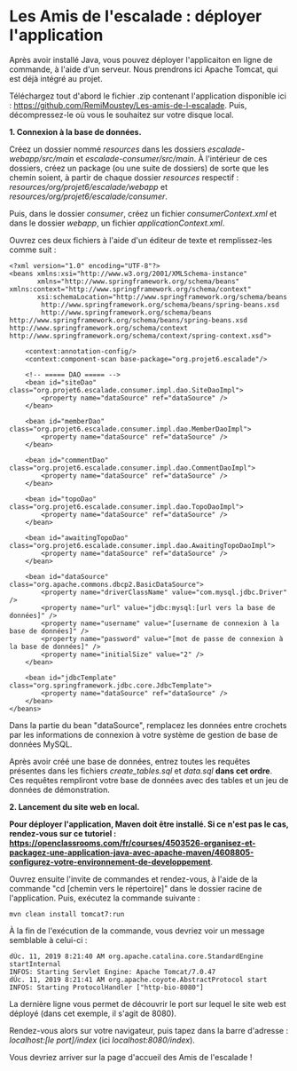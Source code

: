 # Les Amis de l'escalade : déployer l'application

Après avoir installé Java, vous pouvez déployer l'applicaiton en ligne de commande, à l'aide d'un serveur. Nous prendrons ici Apache Tomcat, qui est déjà intégré au projet.

Téléchargez tout d'abord le fichier .zip contenant l'application disponible ici : https://github.com/RemiMoustey/Les-amis-de-l-escalade. Puis, décompressez-le où vous le souhaitez sur votre disque local.

**1. Connexion à la base de données.**

Créez un dossier nommé _resources_ dans les dossiers _escalade-webapp/src/main_ et _escalade-consumer/src/main_. À l'intérieur de ces dossiers, créez un package (ou une suite de dossiers) de sorte que les chemin soient, à partir de chaque dossier _resources_ respectif : _resources/org/projet6/escalade/webapp_ et _resources/org/projet6/escalade/consumer_.

Puis, dans le dossier  _consumer_, créez un fichier _consumerContext.xml_ et dans le dossier _webapp_, un fichier _applicationContext.xml_.

Ouvrez ces deux fichiers à l'aide d'un éditeur de texte et remplissez-les comme suit :

    <?xml version="1.0" encoding="UTF-8"?>
    <beans xmlns:xsi="http://www.w3.org/2001/XMLSchema-instance"
           xmlns="http://www.springframework.org/schema/beans" xmlns:context="http://www.springframework.org/schema/context"
           xsi:schemaLocation="http://www.springframework.org/schema/beans
            http://www.springframework.org/schema/beans/spring-beans.xsd
            http://www.springframework.org/schema/beans http://www.springframework.org/schema/beans/spring-beans.xsd http://www.springframework.org/schema/context http://www.springframework.org/schema/context/spring-context.xsd">
    
        <context:annotation-config/>
        <context:component-scan base-package="org.projet6.escalade"/>
    
        <!-- ===== DAO ===== -->
        <bean id="siteDao" class="org.projet6.escalade.consumer.impl.dao.SiteDaoImpl">
            <property name="dataSource" ref="dataSource" />
        </bean>
    
        <bean id="memberDao" class="org.projet6.escalade.consumer.impl.dao.MemberDaoImpl">
            <property name="dataSource" ref="dataSource" />
        </bean>
    
        <bean id="commentDao" class="org.projet6.escalade.consumer.impl.dao.CommentDaoImpl">
            <property name="dataSource" ref="dataSource" />
        </bean>
    
        <bean id="topoDao" class="org.projet6.escalade.consumer.impl.dao.TopoDaoImpl">
            <property name="dataSource" ref="dataSource" />
        </bean>
    
        <bean id="awaitingTopoDao" class="org.projet6.escalade.consumer.impl.dao.AwaitingTopoDaoImpl">
            <property name="dataSource" ref="dataSource" />
        </bean>
    
        <bean id="dataSource" class="org.apache.commons.dbcp2.BasicDataSource">
            <property name="driverClassName" value="com.mysql.jdbc.Driver" />
            <property name="url" value="jdbc:mysql:[url vers la base de données]" />
            <property name="username" value="[username de connexion à la base de données]" />
            <property name="password" value="[mot de passe de connexion à la base de données]" />
            <property name="initialSize" value="2" />
        </bean>
    
        <bean id="jdbcTemplate" class="org.springframework.jdbc.core.JdbcTemplate">
            <property name="dataSource" ref="dataSource" />
        </bean>
    </beans>
    
Dans la partie du bean "dataSource", remplacez les données entre crochets par les informations de connexion à votre système de gestion de base de données MySQL.

Après avoir créé une base de données, entrez toutes les requêtes présentes dans les fichiers _create_tables.sql_ et _data.sql_ **dans cet ordre**. Ces requêtes rempliront votre base de données avec des tables et un jeu de données de démonstration.

**2. Lancement du site web en local.**

**Pour déployer l'application, Maven doit être installé. Si ce n'est pas le cas, rendez-vous sur ce tutoriel : https://openclassrooms.com/fr/courses/4503526-organisez-et-packagez-une-application-java-avec-apache-maven/4608805-configurez-votre-environnement-de-developpement**.

Ouvrez ensuite l'invite de commandes et rendez-vous, à l'aide de la commande "cd [chemin vers le répertoire]" dans le dossier racine de l'application. Puis, exécutez la commande suivante :
    
    mvn clean install tomcat7:run
    
À la fin de l'exécution de la commande, vous devriez voir un message semblable à celui-ci :
    
    dÚc. 11, 2019 8:21:40 AM org.apache.catalina.core.StandardEngine startInternal
    INFOS: Starting Servlet Engine: Apache Tomcat/7.0.47
    dÚc. 11, 2019 8:21:41 AM org.apache.coyote.AbstractProtocol start
    INFOS: Starting ProtocolHandler ["http-bio-8080"]
    
La dernière ligne vous permet de découvrir le port sur lequel le site web est déployé (dans cet exemple, il s'agit de 8080).

Rendez-vous alors sur votre navigateur, puis tapez dans la barre d'adresse : _localhost:[le port]/index_ (ici _localhost:8080/index_).

Vous devriez arriver sur la page d'accueil des Amis de l'escalade !